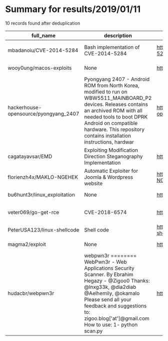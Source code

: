 
# Summary for results/2019/01/11
    
10 records found after deduplication

| full_name | description | html_url | matched_list | matched_count | pushed_at | size | stargazers_count | language | forks_count | vul_ids |
|---------------------------------------|------------------------------------------------------------------------------------------------------------------------------------------------------------------------------------------------------------------------------------------------------------------|----------------------------------------------------------|-----------------------------------------------------------|-----------------|---------------------------|--------|--------------------|------------|---------------|-------------------|
| mbadanoiu/CVE-2014-5284 | Bash implementation of CVE-2014-5284 | https://github.com/mbadanoiu/CVE-2014-5284 | ['cve-2'] | 1 | 2019-01-11 11:39:14+00:00 | 6 | 0 | Python | 0 | ['CVE-2014-5284'] |
| wooy0ung/macos-exploits | None | https://github.com/wooy0ung/macos-exploits | ['exploit'] | 1 | 2019-01-11 12:08:48+00:00 | 11 | 10 | C | 1 | [] |
| hackerhouse-opensource/pyongyang_2407 | Pyongyang 2407 - Android ROM from North Korea, modified to run on WBW5511_MAINBOARD_P2 devices. Releases contains an archived ROM with all needed tools to boot DPRK Android on compatible hardware. This repository contains installation instructions, hardwar | https://github.com/hackerhouse-opensource/pyongyang_2407 | ['exploit'] | 1 | 2019-01-11 17:42:11+00:00 | 30984 | 57 | C | 23 | [] |
| cagatayavsar/EMD | Exploiting Modification Direction Steganography Implementation | https://github.com/cagatayavsar/EMD | ['exploit'] | 1 | 2019-01-11 11:56:37+00:00 | 730 | 1 | Go | 0 | [] |
| florienzh4x/MAKLO-NGEHEK | Automatic Exploiter for Joomla & Wordpress website | https://github.com/florienzh4x/MAKLO-NGEHEK | ['exploit'] | 1 | 2019-01-11 04:18:16+00:00 | 29 | 12 | Shell | 4 | [] |
| bu6hunt3r/linux_exploitation | None | https://github.com/bu6hunt3r/linux_exploitation | ['exploit'] | 1 | 2019-01-11 14:19:11+00:00 | 803 | 0 | C | 1 | [] |
| veter069/go-get-rce | CVE-2018-6574 | https://github.com/veter069/go-get-rce | ['rce'] | 1 | 2019-01-11 05:02:15+00:00 | 16 | 0 | Go | 1 | ['CVE-2018-6574'] |
| PeterUSA123/linux-shellcode | Shell code | https://github.com/PeterUSA123/linux-shellcode | ['shellcode'] | 1 | 2019-01-11 04:39:23+00:00 | 2 | 0 | Shell | 0 | [] |
| magma2/exploit | None | https://github.com/magma2/exploit | ['exploit'] | 1 | 2019-01-11 04:54:40+00:00 | 3 | 0 | Python | 0 | [] |
| hudacbr/webpwn3r | webpwn3r ======== WebPwn3r - Web Applications Security Scanner. By Ebrahim Hegazy - @Zigoo0 Thanks: @lnxg33k, @dia2diab @Aelhemily, @okamalo Please send all your feedback and suggestions to: zigoo.blog['at']@gmail.com How to use: 1- python scan.py | https://github.com/hudacbr/webpwn3r | ['command injection', 'exploit', 'remote code execution'] | 3 | 2019-01-11 15:46:47+00:00 | 18 | 20 | Python | 5 | [] |
